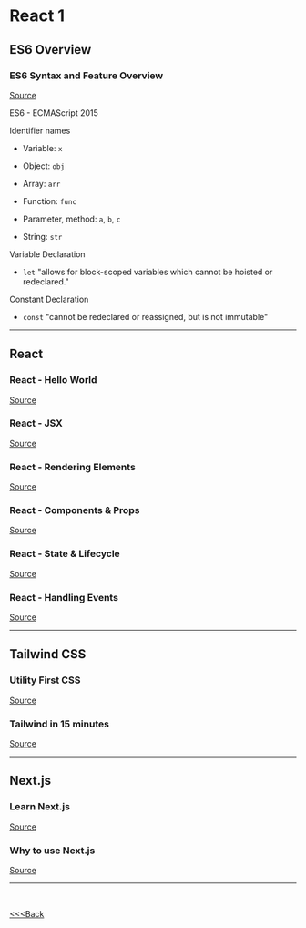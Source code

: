 # React 1

## ES6 Overview

### ES6 Syntax and Feature Overview

[Source](https://www.taniarascia.com/es6-syntax-and-feature-overview/)

ES6 - ECMAScript 2015

Identifier names

- Variable: `x`

- Object: `obj`

- Array: `arr`

- Function: `func`

- Parameter, method: `a`, `b`, `c`

- String: `str`

Variable Declaration

- `let` "allows for block-scoped variables which cannot be hoisted or redeclared."

Constant Declaration

- `const` "cannot be redeclared or reassigned, but is not immutable"

---

## React

### React - Hello World

[Source](https://reactjs.org/docs/hello-world.html)

### React - JSX

[Source](https://reactjs.org/docs/introducing-jsx.html)



### React - Rendering Elements

[Source](https://reactjs.org/docs/rendering-elements.html)

### React - Components & Props

[Source](https://reactjs.org/docs/components-and-props.html)

### React - State & Lifecycle

[Source](https://reactjs.org/docs/state-and-lifecycle.html)

### React - Handling Events

[Source](https://reactjs.org/docs/handling-events.html)

---

## Tailwind CSS

### Utility First CSS

[Source](https://tailwindcss.com/docs/utility-first)

### Tailwind in 15 minutes

[Source](https://www.youtube.com/watch?v=6zIuAyLZPH0)

---

## Next.js

### Learn Next.js

[Source](https://nextjs.org/learn/basics/create-nextjs-app)

### Why to use Next.js

[Source](https://www.youtube.com/watch?v=rtgbaKBhdkk)

---

</br>

[<<<Back](README.md)